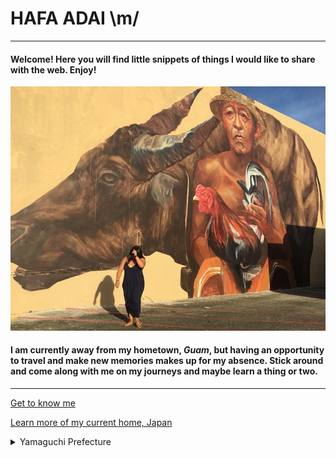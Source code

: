 # HAFA ADAI  \m/
--- 
#### Welcome!  Here you will find little snippets of things I would like to share with the web.  Enjoy!

![GUAM](GU.jpg)

#### I am currently away from my hometown, *Guam*, but having an opportunity to travel and make new memories makes up for my absence.  Stick around and come along with me on my journeys and maybe learn a thing or two.

---

[Get to know me](bio)

[Learn more of my current home, Japan](topic)

<details>
<summary>Yamaguchi Prefecture</summary>
<br>
[Iwakuni Eats](iwkeats)
<details>
